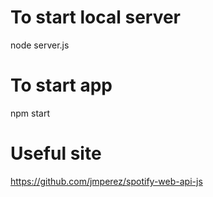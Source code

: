 # To start local server

node server.js

# To start app

npm start

# Useful site

https://github.com/jmperez/spotify-web-api-js